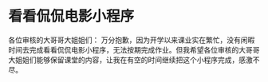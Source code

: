 # 看看侃侃电影小程序
各位审核的大哥哥大姐姐们：
万分抱歉，因为开学以来课业实在繁忙，没有闲暇时间去完成看看侃侃电影小程序，无法按期完成作业。但我希望各位审核的大哥哥大姐姐们能够保留课堂的内容，让我在有空的时间继续把这个小程序完成，感激不尽。